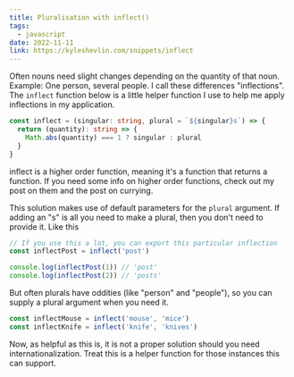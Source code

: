 ```yaml
---
title: Pluralisation with inflect()
tags:
  - javascript
date: 2022-11-11
link: https://kyleshevlin.com/snippets/inflect
---
```


Often nouns need slight changes depending on the quantity of that noun. Example: One person, several people. I call these differences "inflections". The `inflect` function below is a little helper function I use to help me apply inflections in my application.

```ts
const inflect = (singular: string, plural = `${singular}s`) => {
  return (quantity): string => {
    Math.abs(quantity) === 1 ? singular : plural
  }
}
```

inflect is a higher order function, meaning it's a function that returns a function. If you need some info on higher order functions, check out my post on them and the post on currying.

This solution makes use of default parameters for the `plural` argument. If adding an "s" is all you need to make a plural, then you don't need to provide it. Like this

```ts
// If you use this a lot, you can export this particular inflection
const inflectPost = inflect('post')

console.log(inflectPost(1)) // 'post'
console.log(inflectPost(2)) // 'posts'
```

But often plurals have oddities (like "person" and "people"), so you can supply a plural argument when you need it.

```ts
const inflectMouse = inflect('mouse', 'mice')
const inflectKnife = inflect('knife', 'knives')
```

Now, as helpful as this is, it is not a proper solution should you need internationalization. Treat this is a helper function for those instances this can support.
